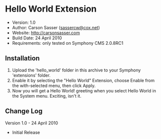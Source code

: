 # Hello World Extension

- Version: 1.0
- Author: Carson Sasser (sassercw@cox.net)
- Website: http://carsonsasser.com
- Build Date: 24 April 2010
- Requirements: only tested on Symphony CMS 2.0.8RC1


## Installation

1. Upload the 'hello_world' folder in this archive to your Symphony 'extensions' folder.
2. Enable it by selecting the "Hello World" Extension, choose Enable from the with-selected menu, then click Apply.
3. Now you will get a Hello World! greeting when you select Hello World in the System menu. Exciting, isn't it.


## Change Log

Version 1.0 - 24 April 2010

- Initial Release
